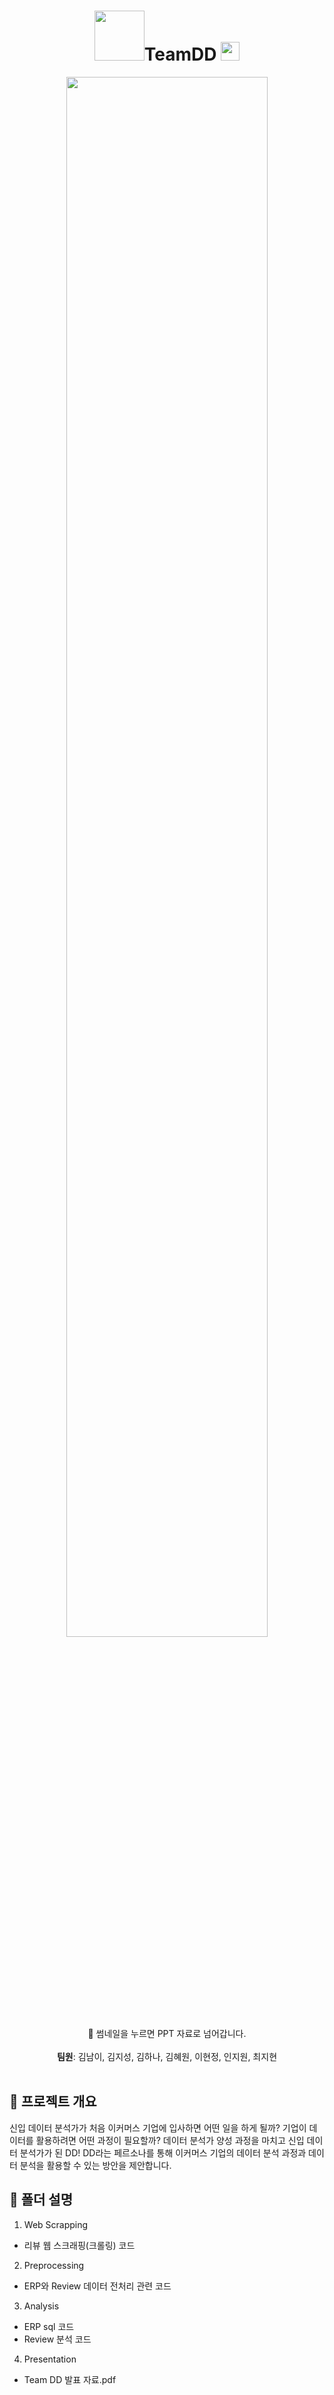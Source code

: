 <div align="center">
<h1><img width="80" src="https://user-images.githubusercontent.com/109563978/202606766-4fd8bf46-c356-4149-85b0-f4f4599edd41.gif">TeamDD
  <img width="30" src="https://user-images.githubusercontent.com/109563978/202608578-ecaee161-2149-4575-9c56-fd44e6680887.png"></h1>
<a href ="https://www.canva.com/design/DAFQ4hdGjQM/5TgHg47QPbuZ3uuCLd4C5A/view">
  <img width="80%" src="https://user-images.githubusercontent.com/104474847/202966498-6305f831-5fd7-4f42-8cc1-19da648baac2.png">
</a>
<br>
🔗 썸네일을 누르면 PPT 자료로 넘어갑니다. <br><br>
<b>팀원</b>: 김남이, 김지성, 김하나, 김혜원, 이현정, 인지원, 최지현

</div>
<br>


## 📂 프로젝트 개요
신입 데이터 분석가가 처음 이커머스 기업에 입사하면 어떤 일을 하게 될까? 기업이 데이터를 활용하려면 어떤 과정이 필요할까? 데이터 분석가 양성 과정을 마치고 신입 데이터 분석가가 된 DD! DD라는 페르소나를 통해 이커머스 기업의 데이터 분석 과정과 데이터 분석을 활용할 수 있는 방안을 제안합니다.

## 📂 폴더 설명
1. Web Scrapping
- 리뷰 웹 스크래핑(크롤링) 코드

2. Preprocessing
- ERP와 Review 데이터 전처리 관련 코드

3. Analysis 
- ERP sql 코드
- Review 분석 코드

4. Presentation
- Team DD 발표 자료.pdf
